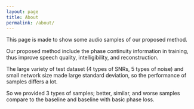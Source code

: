 ```yaml
---
layout: page
title: About
permalink: /about/
---
```


This page is made to show some audio samples of our proposed method.

Our proposed method include the phase continuity information in training, thus improve speech quality, intelligibility, and reconstruction. 

The large variety of test dataset (4 types of SNRs, 5 types of noise) and small network size made large standard deviation, so the performance of samples differs a lot. 

So we provided 3 types of samples; better, similar, and worse samples compare to the baseline and baseline with basic phase loss.
